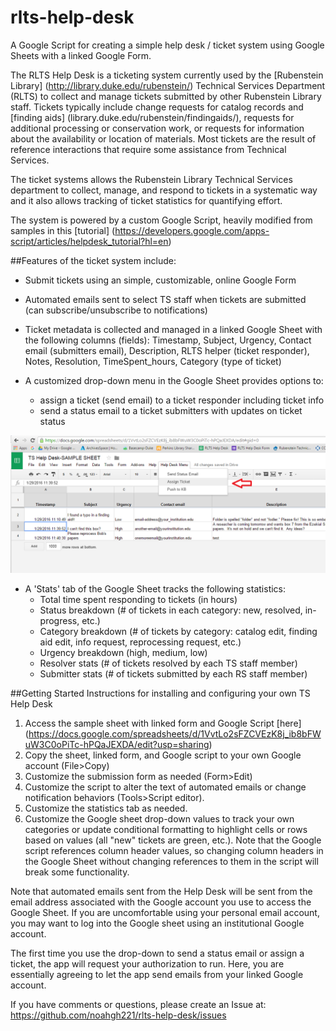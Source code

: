 # rlts-help-desk
A Google Script for creating a simple help desk / ticket system using Google Sheets with a linked Google Form.

The RLTS Help Desk is a ticketing system currently used by the [Rubenstein Library] (http://library.duke.edu/rubenstein/) Technical Services Department (RLTS) to collect and manage tickets submitted by other Rubenstein Library staff. Tickets typically include change requests for catalog records and [finding aids] (library.duke.edu/rubenstein/findingaids/), requests for additional processing or conservation work, or requests for information about the availability or location of materials. Most tickets are the result of reference interactions that require some assistance from Technical Services.

The ticket systems allows the Rubenstein Library Technical Services department to collect, manage, and respond to tickets in a systematic way and it also allows tracking of ticket statistics for quantifying effort.

The system is powered by a custom Google Script, heavily modified from samples in this [tutorial] (https://developers.google.com/apps-script/articles/helpdesk_tutorial?hl=en)

##Features of the ticket system include:
- Submit tickets using an simple, customizable, online Google Form

- Automated emails sent to select TS staff when tickets are submitted (can subscribe/unsubscribe to notifications)

- Ticket metadata is collected and managed in a linked Google Sheet with the following columns (fields): Timestamp, Subject, Urgency, Contact email (submitters email), Description, RLTS helper (ticket responder), Notes, Resolution, TimeSpent_hours, Category (type of ticket)

- A customized drop-down menu in the Google Sheet provides options to:
  - assign a ticket (send email) to a ticket responder including ticket info
  - send a status email to a ticket submitters with updates on ticket status

![Screenshot of custom drop-down](/ticket_screenshot.png "Screenshot of custom drop-down menu")

- A 'Stats' tab of the Google Sheet tracks the following statistics:
  -  Total time spent responding to tickets (in hours)
  -  Status breakdown (# of tickets in each category: new, resolved, in-progress, etc.)
  -  Category breakdown (# of tickets by category: catalog edit, finding aid edit, info request, reprocessing request, etc.)
  -  Urgency breakdown (high, medium, low)
  -  Resolver stats (# of tickets resolved by each TS staff member)
  -  Submitter stats (# of tickets submitted by each RS staff member)


##Getting Started
Instructions for installing and configuring your own TS Help Desk

1. Access the sample sheet with linked form and Google Script [here] (https://docs.google.com/spreadsheets/d/1VvtLo2sFZCVEzK8j_ib8bFWuW3C0oPiTc-hPQaJEXDA/edit?usp=sharing)
2. Copy the sheet, linked form, and Google script to your own Google account (File>Copy)
3. Customize the submission form as needed (Form>Edit)
4. Customize the script to alter the text of automated emails or change notification behaviors (Tools>Script editor).
5. Customize the statistics tab as needed. 
6. Customize the Google sheet drop-down values to track your own categories or update conditional formatting to highlight cells or rows based on values (all "new" tickets are green, etc.). Note that the Google script references column header values, so changing column headers in the Google Sheet without changing references to them in the script will break some functionality.

Note that automated emails sent from the Help Desk will be sent from the email address associated with the Google account you use to access the Google Sheet.  If you are uncomfortable using your personal email account, you may want to log into the Google sheet using an institutional Google account.

The first time you use the drop-down to send a status email or assign a ticket, the app will request your authorization to run. Here, you are essentially agreeing to let the app send emails from your linked Google account.

If you have comments or questions, please create an Issue at: https://github.com/noahgh221/rlts-help-desk/issues
